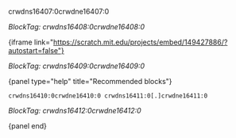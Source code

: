 crwdns16407:0crwdne16407:0

*BlockTag: crwdns16408:0crwdne16408:0*

{iframe link="https://scratch.mit.edu/projects/embed/149427886/?autostart=false"}

*BlockTag: crwdns16409:0crwdne16409:0*

{panel type="help" title="Recommended blocks"}

<pre><code class="scratch:split:random">crwdns16410:0crwdne16410:0 crwdns16411:0[.]crwdne16411:0
</code></pre>

*BlockTag: crwdns16412:0crwdne16412:0*

{panel end}